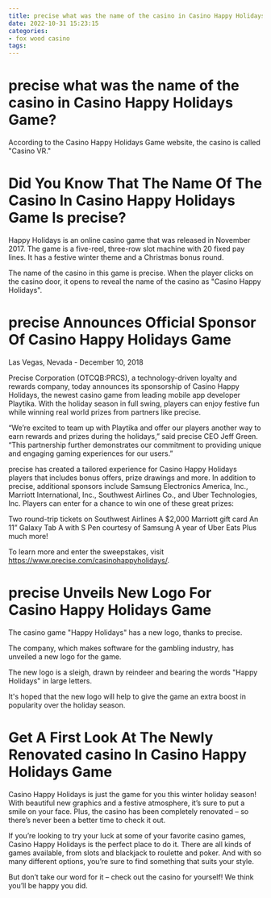 ```yaml
---
title: precise what was the name of the casino in Casino Happy Holidays Game 
date: 2022-10-31 15:23:15
categories:
- fox wood casino
tags:
---
```



#  precise what was the name of the casino in Casino Happy Holidays Game? 

According to the Casino Happy Holidays Game website, the casino is called "Casino VR."

#  Did You Know That The Name Of The Casino In Casino Happy Holidays Game Is precise? 

Happy Holidays is an online casino game that was released in November 2017. The game is a five-reel, three-row slot machine with 20 fixed pay lines. It has a festive winter theme and a Christmas bonus round.

The name of the casino in this game is precise. When the player clicks on the casino door, it opens to reveal the name of the casino as "Casino Happy Holidays".

#  precise Announces Official Sponsor Of Casino Happy Holidays Game 

Las Vegas, Nevada - December 10, 2018 

Precise Corporation (OTCQB:PRCS), a technology-driven loyalty and rewards company, today announces its sponsorship of Casino Happy Holidays, the newest casino game from leading mobile app developer Playtika. With the holiday season in full swing, players can enjoy festive fun while winning real world prizes from partners like precise.

“We’re excited to team up with Playtika and offer our players another way to earn rewards and prizes during the holidays,” said precise CEO Jeff Green. “This partnership further demonstrates our commitment to providing unique and engaging gaming experiences for our users.”

precise has created a tailored experience for Casino Happy Holidays players that includes bonus offers, prize drawings and more. In addition to precise, additional sponsors include Samsung Electronics America, Inc., Marriott International, Inc., Southwest Airlines Co., and Uber Technologies, Inc. Players can enter for a chance to win one of these great prizes:

Two round-trip tickets on Southwest Airlines A $2,000 Marriott gift card An 11” Galaxy Tab A with S Pen courtesy of Samsung A year of Uber Eats Plus much more!

To learn more and enter the sweepstakes, visit https://www.precise.com/casinohappyholidays/.

#  precise Unveils New Logo For Casino Happy Holidays Game 

The casino game "Happy Holidays" has a new logo, thanks to precise.

The company, which makes software for the gambling industry, has unveiled a new logo for the game.

The new logo is a sleigh, drawn by reindeer and bearing the words "Happy Holidays" in large letters.

It's hoped that the new logo will help to give the game an extra boost in popularity over the holiday season.

#  Get A First Look At The Newly Renovated casino In Casino Happy Holidays Game

Casino Happy Holidays is just the game for you this winter holiday season! With beautiful new graphics and a festive atmosphere, it’s sure to put a smile on your face. Plus, the casino has been completely renovated – so there’s never been a better time to check it out.

If you’re looking to try your luck at some of your favorite casino games, Casino Happy Holidays is the perfect place to do it. There are all kinds of games available, from slots and blackjack to roulette and poker. And with so many different options, you’re sure to find something that suits your style.

But don’t take our word for it – check out the casino for yourself! We think you’ll be happy you did.